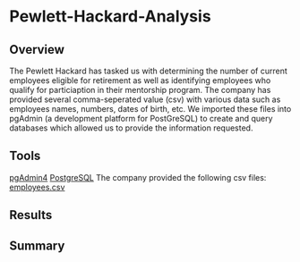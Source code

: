 # Pewlett-Hackard-Analysis
## Overview
The Pewlett Hackard has tasked us with determining the number of current employees eligible for retirement as well as identifying employees who qualify for particiaption in their mentorship program. The company has provided several comma-seperated value (csv) with various data such as employees names, numbers, dates of birth, etc. We imported these files into pgAdmin (a development platform for PostGreSQL) to create and query databases which allowed us to provide the information requested.<br />
## Tools
[pgAdmin4](pgadmin.org)
[PostgreSQL](www.postgresql.org)
The company provided the following csv files:<br />
[employees.csv](employees.csv)


## Results


## Summary
